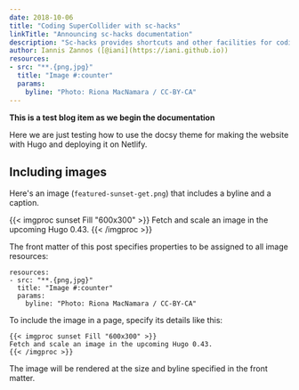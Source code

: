 ```yaml
---
date: 2018-10-06
title: "Coding SuperCollider with sc-hacks"
linkTitle: "Announcing sc-hacks documentation"
description: "Sc-hacks provides shortcuts and other facilities for coding performances in SuperCollider."
author: Iannis Zannos ([@iani](https://iani.github.io))
resources:
- src: "**.{png,jpg}"
  title: "Image #:counter"
  params:
    byline: "Photo: Riona MacNamara / CC-BY-CA"
---
```


**This is a test blog item as we begin the documentation**

Here we are just testing how to use the docsy theme for making the website with Hugo and deploying it on Netlify.

## Including images

Here's an image (`featured-sunset-get.png`) that includes a byline and a caption.

{{< imgproc sunset Fill "600x300" >}}
Fetch and scale an image in the upcoming Hugo 0.43.
{{< /imgproc >}}

The front matter of this post specifies properties to be assigned to all image resources:

```
resources:
- src: "**.{png,jpg}"
  title: "Image #:counter"
  params:
    byline: "Photo: Riona MacNamara / CC-BY-CA"
```

To include the image in a page, specify its details like this:

```
{{< imgproc sunset Fill "600x300" >}}
Fetch and scale an image in the upcoming Hugo 0.43.
{{< /imgproc >}}
```

The image will be rendered at the size and byline specified in the front matter.


